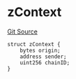 # zContext
[Git Source](https://github.com/zeta-chain/protocol-contracts/blob/b0a690824216f461bd292d05ff57810c5c3ecafd/contracts/zevm/interfaces/UniversalContract.sol)


```solidity
struct zContext {
    bytes origin;
    address sender;
    uint256 chainID;
}
```

